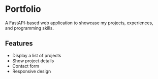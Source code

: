 # Portfolio

A FastAPI-based web application to showcase my projects, experiences, and programming skills.

## Features

- Display a list of projects
- Show project details
- Contact form
- Responsive design
